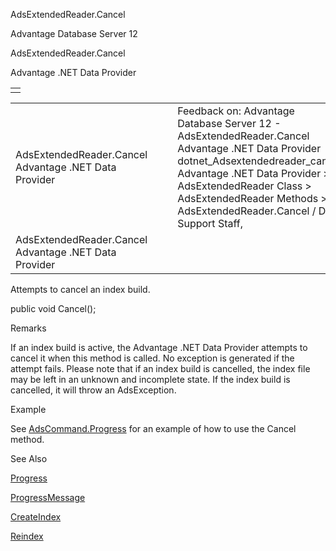 AdsExtendedReader.Cancel




Advantage Database Server 12  

AdsExtendedReader.Cancel

Advantage .NET Data Provider

|  |
| --- |
|  |

|  |  |  |  |  |
| --- | --- | --- | --- | --- |
| AdsExtendedReader.Cancel  Advantage .NET Data Provider |  |  | Feedback on: Advantage Database Server 12 - AdsExtendedReader.Cancel Advantage .NET Data Provider dotnet\_Adsextendedreader\_cancel Advantage .NET Data Provider > AdsExtendedReader Class > AdsExtendedReader Methods > AdsExtendedReader.Cancel / Dear Support Staff, |  |
| AdsExtendedReader.Cancel  Advantage .NET Data Provider |  |  |  |  |

Attempts to cancel an index build.

public void Cancel();

Remarks

If an index build is active, the Advantage .NET Data Provider attempts to cancel it when this method is called. No exception is generated if the attempt fails. Please note that if an index build is cancelled, the index file may be left in an unknown and incomplete state. If the index build is cancelled, it will throw an AdsException.

Example

See [AdsCommand.Progress](dotnet_adscommand_progress.htm) for an example of how to use the Cancel method.

See Also

[Progress](dotnet_adsextendedreader_progress.htm)

[ProgressMessage](dotnet_adsextendedreader_progressmessage.htm)

[CreateIndex](dotnet_adsextendedreader_createindex.htm)

[Reindex](dotnet_adsextendedreader_reindex.htm)